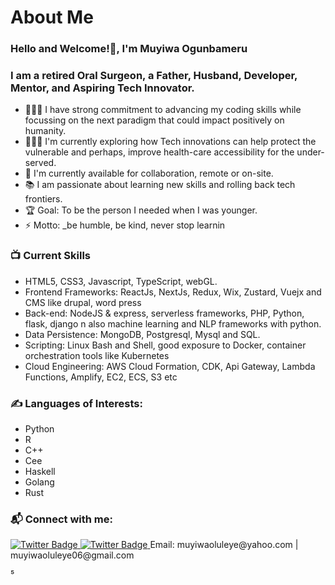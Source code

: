 #                      About Me

### Hello and Welcome!👋, I'm Muyiwa Ogunbameru

### I am a retired Oral Surgeon, a Father, Husband, Developer, Mentor, and Aspiring Tech Innovator.
- 👨🏽‍🎓 I have strong commitment to advancing my coding skills while focussing on the next paradigm that could impact positively on humanity.
-  👨🏽‍🎓 I'm currently exploring how Tech innovations can help protect the vulnerable and perhaps, improve health-care accessibility for the under-served.
- 🌱 I'm currently available for collaboration, remote or on-site.
- 📚 I am passionate about learning new skills and rolling back tech frontiers.
- 🏆 Goal: To be the person I needed when I was younger.
- ⚡ Motto: _be humble, be  kind, never stop learnin

### 📺 Current Skills
<!-- Skills-->
- HTML5, CSS3, Javascript, TypeScript, webGL.
- Frontend Frameworks: ReactJs, NextJs, Redux, Wix, Zustard, Vuejx and CMS like drupal, word press
- Back-end: NodeJS & express, serverless frameworks, PHP, Python, flask, django n also machine learning and NLP frameworks with python.
- Data Persistence: MongoDB, Postgresql, Mysql and SQL.
- Scripting: Linux Bash and Shell, good exposure to Docker, container orchestration tools like Kubernetes
- Cloud Engineering: AWS Cloud Formation, CDK, Api Gateway, Lambda Functions, Amplify, EC2, ECS, S3 etc

### ✍️ Languages of Interests:
<!-- Languages -->
- Python
- R
- C++
- Cee
- Haskell
- Golang
- Rust 

### 📬 Connect with me:
<a href="https://twitter.com/MGunbamz">
<img src="https://img.shields.io/badge/Twitter-blue" alt="Twitter Badge"/>
</a>
<a href="https://twitter.com/MGunbamz">
<img src="https://img.shields.io/badge/LinkedIn-blue" alt="Twitter Badge"/>
</a>
<span>  Email: muyiwaoluleye@yahoo.com | muyiwaoluleye06@gmail.com</span>
<br />

⁵
